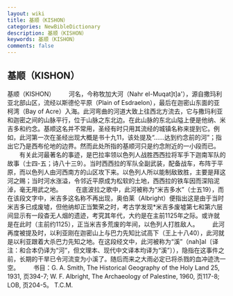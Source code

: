 ```yaml
---
layout: wiki
title: 基顺（KISHON）
categories: NewBibleDictionary
description: 基顺（KISHON）
keywords: 基顺（KISHON）
comments: false
---
```


## 基顺（KISHON）



基顺（KISHON）
　　河名，今称牧加大河（Nahr el-Muqat]t]a'），源自撒玛利亚北部山区，流经以斯德伦平原（Plain of Esdraelon），最后在迦密山东面的亚柯湾（Bay of Acre）入海。此河弯曲的河道大致上往西北方流去，它与撒玛利亚和迦密之间的山脉平行，位于山脉之东北边。在此山脉的东北山隘上便是他纳、米吉多和约念。基顺这名并不常用，圣经有时只用其流经的城镇名称来提到它。例如，此河第一次在圣经出现大概是书十九11，该处提及“……达到约念前的河”；指出它乃是西布伦地的边界。然而此处所指的基顺河只是约念附近的一小段而已。
　　有关此河最著名的事迹，是巴拉率领以色列人战胜西西拉将军手下迦南军队的故事（士四-五；诗八十三9）。当时西西拉的军队全副武装，配备战车，布阵于平原，而以色列人由河西南方的山区攻下来。以色列人所以能制敌致胜，主要是拜这河之赐；当时河水涨溢，令邻近平原成为松软的土地，西西拉的铁车因而深陷泥淖，毫无用武之地。
　　在底波拉之歌中，此河被称为“米吉多水”（士五19），而在该段文字中，米吉多这名称不再出现，奥伯莱（Albright）便指出这是由于当时米吉多已成废墟，但他纳却正当繁荣之时，考古学发现*米吉多废墟第七和第六层间显示有一段杳无人烟的遗迹，考究其年代，大约是在主前1125年之际。或许就是在此时（主前约1125），正当米吉多荒废的年间，以色列人打胜敌人。
　　此河再度被提及时，以利亚刚在迦密山上与巴力先知比试高下（王上十八40），此河就是以利亚跟着大杀巴力先知之地。在这段经文中，此河被称为“溪”（nah]al〔译注：和合本仍译为“河”，但文理本、现代中文译本均译为“溪”〕），隐指在这事件之前，长期的干旱已令河流变为小溪了。随后而来之大雨必定已将杀戮的血冲迹洗一空。
　　书目：G. A. Smith, The Historical Geography of the Holy Land 25,
1931, 页394-7; W. F. Albright, The
Archaeology of Palestine, 1960, 页117-8; LOB, 页204-5。
T.C.M.




